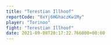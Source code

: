 ```yaml
---
title: "Terestian Illhoof"
reportCode: "8xYj6HGhaczKw1My"
player: "Torinoo"
fight: "Terestian Illhoof"
date: 2021-09-08T20:17:22.766000+00:00
---
```

